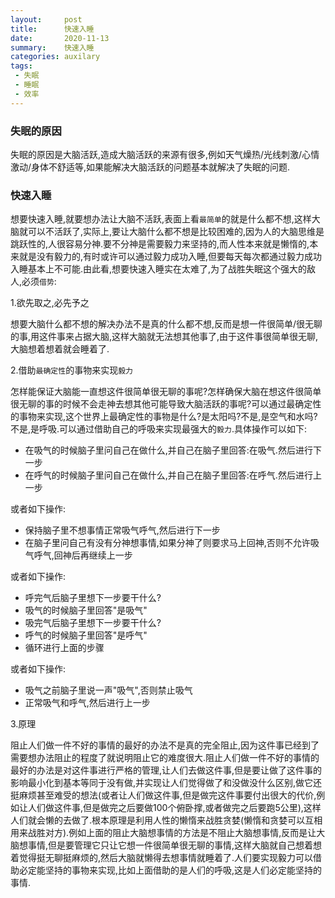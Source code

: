 ```yaml
---
layout:     post
title:      快速入睡
date:       2020-11-13
summary:    快速入睡
categories: auxilary
tags:
 - 失眠
 - 睡眠
 - 效率
---
```


### 失眠的原因

失眠的原因是大脑活跃,造成大脑活跃的来源有很多,例如天气燥热/光线刺激/心情激动/身体不舒适等,如果能解决大脑活跃的问题基本就解决了失眠的问题.

### 快速入睡

想要快速入睡,就要想办法让大脑不活跃,表面上看`最简单`的就是什么都不想,这样大脑就可以不活跃了,实际上,要让大脑什么都不想是比较困难的,因为人的大脑思维是跳跃性的,人很容易分神.要不分神是需要毅力来坚持的,而人性本来就是懒惰的,本来就是没有毅力的,有时或许可以通过毅力成功入睡,但要每天每次都通过毅力成功入睡基本上不可能.由此看,想要快速入睡实在太难了,为了战胜失眠这个强大的敌人,必须`借势`:

1.欲先取之,必先予之

想要大脑什么都不想的解决办法不是真的什么都不想,反而是想一件很简单/很无聊的事,用这件事来占据大脑,这样大脑就无法想其他事了,由于这件事很简单很无聊,大脑想着想着就会睡着了.

2.借助`最确定性`的事物来实现`毅力`

怎样能保证大脑能一直想这件很简单很无聊的事呢?怎样确保大脑在想这件很简单很无聊的事的时候不会走神去想其他可能导致大脑活跃的事呢?可以通过最确定性的事物来实现,这个世界上最确定性的事物是什么?是太阳吗?不是,是空气和水吗?不是,是呼吸.可以通过借助自己的呼吸来实现最强大的`毅力`.具体操作可以如下:

+ 在吸气的时候脑子里问自己在做什么,并自己在脑子里回答:在吸气.然后进行下一步
+ 在呼气的时候脑子里问自己在做什么,并自己在脑子里回答:在呼气.然后进行上一步

或者如下操作:

+ 保持脑子里不想事情正常吸气呼气,然后进行下一步
+ 在脑子里问自己有没有分神想事情,如果分神了则要求马上回神,否则不允许吸气呼气,回神后再继续上一步

或者如下操作:

+ 呼完气后脑子里想下一步要干什么?
+ 吸气的时候脑子里回答"是吸气"
+ 吸完气后脑子里想下一步要干什么?
+ 呼气的时候脑子里回答"是呼气"
+ 循环进行上面的步骤

或者如下操作:

+ 吸气之前脑子里说一声"吸气",否则禁止吸气
+ 正常吸气和呼气,然后进行上一步

3.原理

阻止人们做一件不好的事情的最好的办法不是真的完全阻止,因为这件事已经到了需要想办法阻止的程度了就说明阻止它的难度很大.阻止人们做一件不好的事情的最好的办法是对这件事进行严格的管理,让人们去做这件事,但是要让做了这件事的影响最小化到基本等同于没有做,并实现让人们觉得做了和没做没什么区别,做它还挺麻烦甚至难受的想法(或者让人们做这件事,但是做完这件事要付出很大的代价,例如让人们做这件事,但是做完之后要做100个俯卧撑,或者做完之后要跑5公里),这样人们就会懒的去做了.根本原理是利用人性的懒惰来战胜贪婪(懒惰和贪婪可以互相用来战胜对方).例如上面的阻止大脑想事情的方法是不阻止大脑想事情,反而是让大脑想事情,但是要管理它只让它想一件很简单很无聊的事情,这样大脑就自己想着想着觉得挺无聊挺麻烦的,然后大脑就懒得去想事情就睡着了.人们要实现毅力可以借助必定能坚持的事物来实现,比如上面借助的是人们的呼吸,这是人们必定能坚持的事情.
